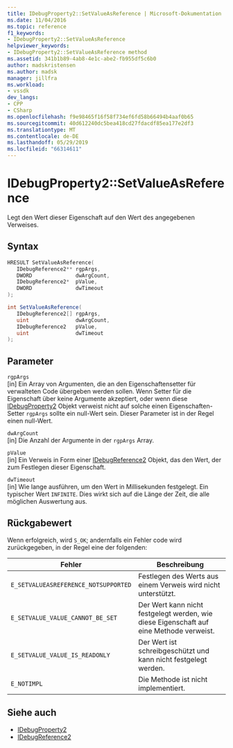 ```yaml
---
title: IDebugProperty2::SetValueAsReference | Microsoft-Dokumentation
ms.date: 11/04/2016
ms.topic: reference
f1_keywords:
- IDebugProperty2::SetValueAsReference
helpviewer_keywords:
- IDebugProperty2::SetValueAsReference method
ms.assetid: 341b1b89-4ab8-4e1c-abe2-fb955df5c6b0
author: madskristensen
ms.author: madsk
manager: jillfra
ms.workload:
- vssdk
dev_langs:
- CPP
- CSharp
ms.openlocfilehash: f9e98465f16f58f734ef6fd58b66494b4aaf0b65
ms.sourcegitcommit: 40d612240dc5bea418cd27fdacdf85ea177e2df3
ms.translationtype: MT
ms.contentlocale: de-DE
ms.lasthandoff: 05/29/2019
ms.locfileid: "66314611"
---
```

# <a name="idebugproperty2setvalueasreference"></a>IDebugProperty2::SetValueAsReference
Legt den Wert dieser Eigenschaft auf den Wert des angegebenen Verweises.

## <a name="syntax"></a>Syntax

```cpp
HRESULT SetValueAsReference(
   IDebugReference2** rgpArgs,
   DWORD              dwArgCount,
   IDebugReference2*  pValue,
   DWORD              dwTimeout
);
```

```csharp
int SetValueAsReference(
   IDebugReference2[] rgpArgs,
   uint               dwArgCount,
   IDebugReference2   pValue,
   uint               dwTimeout
);
```

## <a name="parameters"></a>Parameter
`rgpArgs`\
[in] Ein Array von Argumenten, die an den Eigenschaftensetter für verwalteten Code übergeben werden sollen. Wenn Setter für die Eigenschaft über keine Argumente akzeptiert, oder wenn diese [IDebugProperty2](../../../extensibility/debugger/reference/idebugproperty2.md) Objekt verweist nicht auf solche einen Eigenschaften-Setter `rgpArgs` sollte ein null-Wert sein. Dieser Parameter ist in der Regel einen null-Wert.

`dwArgCount`\
[in] Die Anzahl der Argumente in der `rgpArgs` Array.

`pValue`\
[in] Ein Verweis in Form einer [IDebugReference2](../../../extensibility/debugger/reference/idebugreference2.md) Objekt, das den Wert, der zum Festlegen dieser Eigenschaft.

`dwTimeout`\
[in] Wie lange ausführen, um den Wert in Millisekunden festgelegt. Ein typischer Wert `INFINITE`. Dies wirkt sich auf die Länge der Zeit, die alle möglichen Auswertung aus.

## <a name="return-value"></a>Rückgabewert
 Wenn erfolgreich, wird `S_OK`; andernfalls ein Fehler code wird zurückgegeben, in der Regel eine der folgenden:

|Fehler|Beschreibung|
|-----------|-----------------|
|`E_SETVALUEASREFERENCE_NOTSUPPORTED`|Festlegen des Werts aus einem Verweis wird nicht unterstützt.|
|`E_SETVALUE_VALUE_CANNOT_BE_SET`|Der Wert kann nicht festgelegt werden, wie diese Eigenschaft auf eine Methode verweist.|
|`E_SETVALUE_VALUE_IS_READONLY`|Der Wert ist schreibgeschützt und kann nicht festgelegt werden.|
|`E_NOTIMPL`|Die Methode ist nicht implementiert.|

## <a name="see-also"></a>Siehe auch
- [IDebugProperty2](../../../extensibility/debugger/reference/idebugproperty2.md)
- [IDebugReference2](../../../extensibility/debugger/reference/idebugreference2.md)